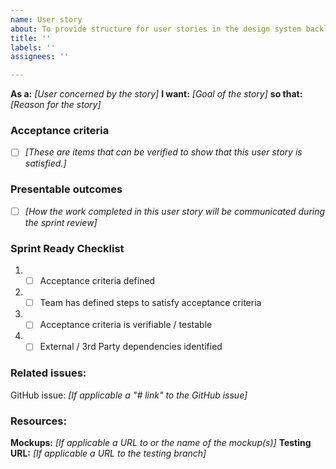 ```yaml
---
name: User story
about: To provide structure for user stories in the design system backlog
title: ''
labels: ''
assignees: ''

---
```


**As a:** *[User concerned by the story]*
**I want:** *[Goal of the story]*
**so that:** *[Reason for the story]*

### Acceptance criteria
- [ ] *[These are items that can be verified to show that this user story is satisfied.]*

### Presentable outcomes
- [ ] *[How the work completed in this user story will be communicated during the sprint review]*

### Sprint Ready Checklist 
1. - [ ] Acceptance criteria defined 
3. - [ ] Team has defined steps to satisfy acceptance criteria 
4. - [ ] Acceptance criteria is verifiable / testable 
5. - [ ] External / 3rd Party dependencies identified

### Related issues:
GitHub issue: *[If applicable a "# link" to the GitHub issue]*

### Resources:
**Mockups:** *[If applicable a URL to or the name of the mockup(s)]*
**Testing URL:** *[If applicable a URL to the testing branch]*
